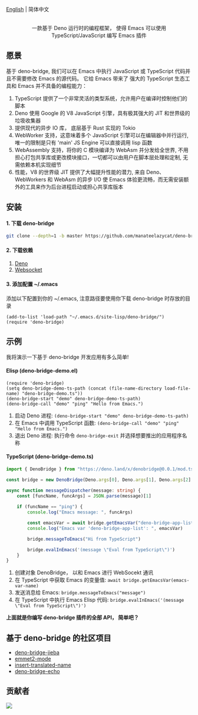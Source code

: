 [English](./README.md) | 简体中文

<p align="center">
  <br>一款基于 Deno 运行时的编程框架， 使得 Emacs 可以使用 TypeScript/JavaScript 编写 Emacs 插件<br>
</p>

## 愿景
基于 deno-bridge, 我们可以在 Emacs 中执行 JavaScript 或 TypeScript 代码并且不需要修改 Emacs 的源代码。 它给 Emacs 带来了 强大的 TypeScript 生态工具和 Emacs 并不具备的编程能力：

1. TypeScript 提供了一个非常灵活的类型系统，允许用户在编译时控制他们的脚本
2. Deno 使用 Google 的 V8 JavaScript 引擎，具有极其强大的 JIT 和世界级的垃圾收集器
3. 提供现代的异步 IO 库， 底层基于 Rust 实现的 Tokio
4. WebWorker 支持，这意味着多个 JavaScript 引擎可以在编辑器中并行运行, 唯一的限制是只有 'main' JS Engine 可以直接调用 lisp 函数
5. WebAssembly 支持，将你的 C 模块编译为 WebAsm 并分发给全世界, 不用担心打包共享库或更改模块接口，一切都可以由用户在脚本层处理和定制, 无需依赖本机实现细节
6. 性能，V8 的世界级 JIT 提供了大幅提升性能的潜力, 来自 Deno、WebWorkers 和 WebAsm 的异步 I/O 使 Emacs 体验更流畅，而无需安装额外的工具来作为后台进程启动或担心共享库版本

## 安装

#### 1. 下载 deno-bridge

```Bash
git clone --depth=1 -b master https://github.com/manateelazycat/deno-bridge ~/.emacs.d/site-lisp/deno-bridge/
```

#### 2. 下载依赖

1. [Deno](https://github.com/denoland/deno_install)
2. [Websocket](https://github.com/ahyatt/emacs-websocket)

#### 3. 添加配置 ~/.emacs

添加以下配置到你的 ~/.emacs, 注意路径要使用你下载 deno-bridge 时存放的目录

```Elisp
(add-to-list 'load-path "~/.emacs.d/site-lisp/deno-bridge/")
(require 'deno-bridge)
```

## 示例

我将演示一下基于 deno-bridge 开发应用有多么简单!

#### Elisp (deno-bridge-demo.el)

```elisp
(require 'deno-bridge)
(setq deno-bridge-demo-ts-path (concat (file-name-directory load-file-name) "deno-bridge-demo.ts"))
(deno-bridge-start "demo" deno-bridge-demo-ts-path)
(deno-bridge-call "demo" "ping" "Hello from Emacs.")
```

1. 启动 Deno 进程: `(deno-bridge-start "demo" deno-bridge-demo-ts-path)`
2. 在 Emacs 中调用 TypeScript 函数: `(deno-bridge-call "demo" "ping" "Hello from Emacs.")`
3. 退出 Deno 进程: 执行命令 `deno-bridge-exit` 并选择想要推出的应用程序名称

#### TypeScript (deno-bridge-demo.ts)

```typescript
import { DenoBridge } from "https://deno.land/x/denobridge@0.0.1/mod.ts"

const bridge = new DenoBridge(Deno.args[0], Deno.args[1], Deno.args[2], messageDispatcher)

async function messageDispatcher(message: string) {
    const [funcName, funcArgs] = JSON.parse(message)[1]
    
    if (funcName == "ping") {
        console.log("Emacs message: ", funcArgs)

        const emacsVar = await bridge.getEmacsVar("deno-bridge-app-list")
        console.log("Emacs var 'deno-bridge-app-list': ", emacsVar)

        bridge.messageToEmacs("Hi from TypeScript")

        bridge.evalInEmacs('(message \"Eval from TypeScript\")')
    }
}
```

1. 创建对象 DenoBridge， 以和 Emacs 进行 WebSocekt 通讯
2. 在 TypeScript 中获取 Emacs 的变量值: `await bridge.getEmacsVar(emacs-var-name)`
3. 发送消息给 Emacs: `bridge.messageToEmacs("message")`
4. 在 TypeScript 中执行 Emacs Elisp 代码: `bridge.evalInEmacs('(message \"Eval from TypeScript\")')`

**上面就是你编写 deno-bridge 插件的全部 API， 简单吧？**

## 基于 deno-bridge 的社区项目

* [deno-bridge-jieba](https://github.com/ginqi7/deno-bridge-jieba)
* [emmet2-mode](https://github.com/P233/emmet2-mode)
* [insert-translated-name](https://github.com/manateelazycat/insert-translated-name)
* [deno-bridge-echo](https://github.com/nailuoGG/deno-bridge-echo)

## 贡献者
<a href = "https://github.com/manateelazycat/deno-bridge/graphs/contributors">
  <img src = "https://contrib.rocks/image?repo=manateelazycat/deno-bridge"/>
</a>
